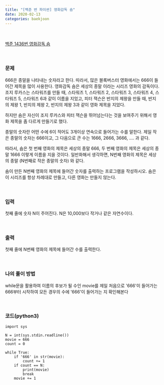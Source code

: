 ```yaml
---
title: "[백준 번 파이썬] 영화감독 숌"
date: 2020-02-13
categories: baekjoon
---
```


<br><br>
[백준 1436번 영화감독 숌](https://www.acmicpc.net/problem/1436)
<br><br><br>

### 문제<br>
666은 종말을 나타내는 숫자라고 한다. 따라서, 많은 블록버스터 영화에서는 666이 들어간 제목을 많이 사용한다. 영화감독 숌은 세상의 종말 이라는 시리즈 영화의 감독이다. 조지 루카스는 스타워즈를 만들 때, 스타워즈 1, 스타워즈 2, 스타워즈 3, 스타워즈 4, 스타워즈 5, 스타워즈 6과 같이 이름을 지었고, 피터 잭슨은 반지의 제왕을 만들 때, 반지의 제왕 1, 반지의 제왕 2, 반지의 제왕 3과 같이 영화 제목을 지었다.

하지만 숌은 자신이 조지 루카스와 피터 잭슨을 뛰어넘는다는 것을 보여주기 위해서 영화 제목을 좀 다르게 만들기로 했다.

종말의 숫자란 어떤 수에 6이 적어도 3개이상 연속으로 들어가는 수를 말한다. 제일 작은 종말의 숫자는 666이고, 그 다음으로 큰 수는 1666, 2666, 3666, .... 과 같다.

따라서, 숌은 첫 번째 영화의 제목은 세상의 종말 666, 두 번째 영화의 제목은 세상의 종말 1666 이렇게 이름을 지을 것이다. 일반화해서 생각하면, N번째 영화의 제목은 세상의 종말 (N번째로 작은 종말의 숫자) 와 같다.

숌이 만든 N번째 영화의 제목에 들어간 숫자를 출력하는 프로그램을 작성하시오. 숌은 이 시리즈를 항상 차례대로 만들고, 다른 영화는 만들지 않는다.
<br><br><br>


### 입력<br>
첫째 줄에 숫자 N이 주어진다. N은 10,000보다 작거나 같은 자연수이다.
<br><br><br>


### 출력<br>
첫째 줄에 N번째 영화의 제목에 들어간 수를 출력한다.
<br><br><br>


### 나의 풀이 방법<br>
while문을 활용하여 이름의 후보가 될 수인 movie를 제일 처음으로 '666'이 들어가는 666부터 시작하여
모든 경우의 수에 '666'이 들어가는 지 확인해본다
<br><br><br>


### 코드(python3)
```
import sys

N = int(sys.stdin.readline())
movie = 666
count = 0

while True:
    if '666' in str(movie):
        count += 1
    if count == N:
        print(movie)
        break
    movie += 1
```
